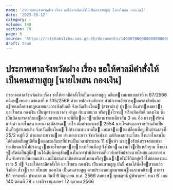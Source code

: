 ```yaml
---
name: 'ประกาศศาลจังหวัดฝาง เรื่อง ขอให้ศาลมีคำสั่งให้เป็นคนสาบสูญ [นายไพสน กองเงิน]'
date: '2023-10-12'
category: ง
volume: 140
section: 78
page: 6
source: 'https://ratchakitcha.soc.go.th/documents/140D078N0000000000600.pdf'
draft: true
---
```


# ประกาศศาลจังหวัดฝาง เรื่อง ขอให้ศาลมีคำสั่งให้เป็นคนสาบสูญ [นายไพสน กองเงิน]

ประกาศศาลจังหวัดฝาง เรื่อง ขอให้ศาลมีคําสั่งให้เป็นคนสาบสูญ คดีแพงหมายเลขดําที่ พ 87/2566 คดีแพงหมายเลขแดงที่ พ 135/2566 ด้วย พนักงานอัยการ สํานักงานอัยการคุมครองสิทธิและชวยเหลือทางกฎหมายและการบังคับคดี จังหวัดเชียงใหม (สาขาฝาง) ผู้รอง ยื่นคํารองขอวา นายไพสน กองเงิน เป็นบุตรของนางคํา คํามูล กับนายนวล หรือรุงโรจน หรือเทิดศักดิ์ กองเงิน ซึ่งเป็นบิดามารดาถึงแกความตายแล้ว และมีพี่นอง รวมบิดามารดาเดียวกัน 3 คน คือ นางรุงรัตน์ แปงคํา นายไพสน และนางสุภัสสรณ ยาใจ เมื่อประมาณป 2554 นายไพสนออกจากบ้านอันเป็นถิ่นที่อยู่อําเภอฝาง จังหวัดเชียงใหม ไปทํางานทางภาคใต และแจงยายเปลี่ยนที่อยู่เป็นบ้านเลขที่ 25/2 หมู่ที่ 2 ตําบลเกาะยาวนอย อําเภอเกาะยาว จังหวัดพังงา แต่ยังคงสถานะโสด ซึ่งนายไพสนไม่ได้ติดต่อกับญาติพี่นองและกลับมาที่บ้านเป็นเวลาประมาณ 11 ปแล้ว นางรุงรัตน์ตรวจสอบทางทะเบียนแล้วไม่ปรากฏวานายไพสนแจงยายเปลี่ยนที่อยู่ จึงไปแจงความไวเป็นหลักฐาน ซึ่งนางรุงรัตน์เป็นผู้มีสวนได้เสียมีเหตุขัดของในการทํานิติกรรมเกี่ยวกับทรัพย์ของนายไพสนและทายาทอื่น รับทราบยินยอมแล้ว และไม่สามารถติดต่อนายไพสนหรือรูแนวายังมีชีวิตอยู่หรือไม่ตลอดระยะเวลา 5 ป จึงขอให้ศาลมีคําสั่งให้ นายไพสน กองเงิน เป็นคนสาบสูญ บัดนี้ ศาลได้นัดไตสวนแล้ว จึงมีคํา สั่งวา นา ยไพสน กองเงิน เป็นคนสาบสูญ ตามประมวลกฎหมายแพงและพาณิชย มาตรา 61 วรรคหนึ่ง ประกาศ ณ วันที่ 6 มิถุนายน พ.ศ. 2566 สมพงษ พุทธฤทธิ์ ผู้พิพากษา ้ หนา 6 ่ เลม 140 ตอนที่ 78 ง ราชกิจจานุเบกษา 12 ตุลาคม 2566
